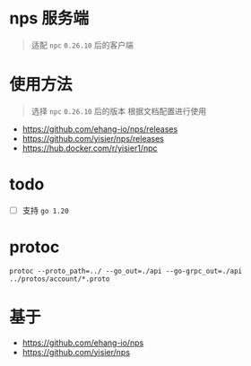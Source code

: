 # nps 服务端

> 适配 `npc` `0.26.10` 后的客户端

# 使用方法

> 选择 `npc` `0.26.10` 后的版本 根据文档配置进行使用

- https://github.com/ehang-io/nps/releases
- https://github.com/yisier/nps/releases
- https://hub.docker.com/r/yisier1/npc

# todo
- [ ] 支持 `go 1.20`

# protoc

```shell
protoc --proto_path=../ --go_out=./api --go-grpc_out=./api ../protos/account/*.proto
```

# 基于

- https://github.com/ehang-io/nps
- https://github.com/yisier/nps
